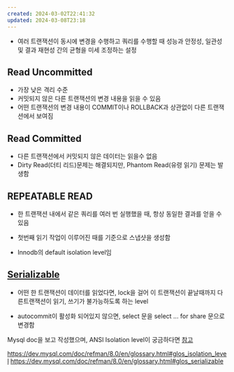 ```yaml
---
created: 2024-03-02T22:41:32
updated: 2024-03-08T23:18
---
```

- 여러 트랜잭션이 동시에 변경을 수행하고 쿼리를 수행할 때 성능과 안정성, 일관성 및 결과 재현성 간의 균형을 미세 조정하는 설정

## Read Uncommitted
- 가장 낮은 격리 수준
- 커밋되지 않은 다른 트랜잭션의 변경 내용을 읽을 수 있음
- 어떤 트랜잭션의 변경 내용이 COMMIT이나 ROLLBACK과 상관없이 다른 트랜잭션에서 보여짐

## Read Committed
- 다른 트랜잭션에서 커밋되지 않은 데이터는 읽을수 없음
- Dirty Read(더티 리드)문제는 해결되지만, Phantom Read(유령 읽기) 문제는 발생함


## REPEATABLE READ
- 한 트랜잭션 내에서 같은 쿼리를 여러 번 실행했을 때, 항상 동일한 결과를 얻을 수 있음
- 첫번째 읽기 작업이 이루어진 때를 기준으로 스냅샷을 생성함

- Innodb의 default isolation level임

## [Serializable](https://dev.mysql.com/doc/refman/8.0/en/glossary.html#glos_serializable)
- 어떤 한 트랜잭션이 데이터를 읽었다면, lock을 걸어 이 트랜잭션이 끝날때까지 다른트랜잭션이 읽기, 쓰기가 불가능하도록 하는 level

- autocommit이 활성화 되어있지 않으면, select 문을 select ... for share 문으로 변경함


Mysql doc을 보고 작성했으며, ANSI Isolation level이 궁금하다면 [참고](https://www.microsoft.com/en-us/research/wp-content/uploads/2016/02/tr-95-51.pdf)


https://dev.mysql.com/doc/refman/8.0/en/glossary.html#glos_isolation_level
https://dev.mysql.com/doc/refman/8.0/en/glossary.html#glos_serializable